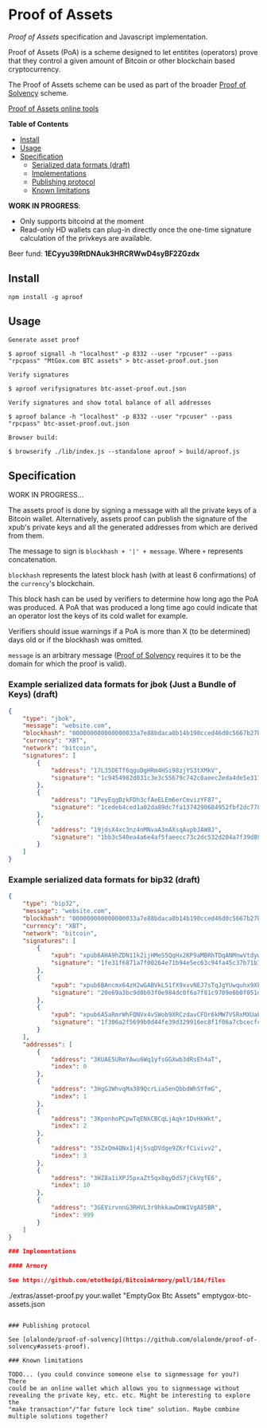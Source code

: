 
# Proof of Assets

*Proof of Assets* specification and Javascript implementation.

Proof of Assets (PoA) is a scheme designed to let entitites (operators)
prove that they control a given amount of Bitcoin or other blockchain based
cryptocurrency. 

The Proof of Assets scheme can be used as part of the broader 
[Proof of Solvency][pos] scheme.

[pos]: https://github.com/olalonde/proof-of-solvency

[Proof of Assets online tools](http://olalonde.github.io/proof-of-assets)

**Table of Contents**

- [Install](#install)
- [Usage](#usage)
- [Specification](#specification)
  - [Serialized data formats (draft)](#serialized-data-formats-draft)
  - [Implementations](#implementations)
  - [Publishing protocol](#publishing-protocol)
  - [Known limitations](#known-limitations)

**WORK IN PROGRESS**:

- Only supports bitcoind at the moment
- Read-only HD wallets can plug-in directly once the one-time signature calculation of the privkeys are available.

Beer fund: **1ECyyu39RtDNAuk3HRCRWwD4syBF2ZGzdx**

## Install

```
npm install -g aproof
```

## Usage

```
Generate asset proof

$ aproof signall -h "localhost" -p 8332 --user "rpcuser" --pass "rpcpass" "MtGox.com BTC assets" > btc-asset-proof.out.json

Verify signatures

$ aproof verifysignatures btc-asset-proof.out.json

Verify signatures and show total balance of all addresses

$ aproof balance -h "localhost" -p 8332 --user "rpcuser" --pass "rpcpass" btc-asset-proof.out.json

Browser build:

$ browserify ./lib/index.js --standalone aproof > build/aproof.js
```

## Specification

WORK IN PROGRESS...

The assets proof is done by signing a message with all the private
keys of a Bitcoin wallet.  Alternatively, assets proof can publish
the signature of the xpub's private keys and all the generated addresses
from which are derived from them.

The message to sign is `blockhash + '|' + message`. Where `+` represents
concatenation.

`blockhash` represents the latest block hash (with at least 6
confirmations) of the `currency`'s blockchain.

This block hash can be used by verifiers to determine how long ago the
PoA was produced. A PoA that was produced a long time ago could indicate
that an operator lost the keys of its cold wallet for example. 

Verifiers should issue warnings if a PoA is more than X (to be
determined) days old or if the blockhash was omitted.

`message` is an arbitrary message ([Proof of Solvency][pos] requires it to be
the domain for which the proof is valid).

### Example serialized data formats for jbok (Just a Bundle of Keys) (draft)

```json
{
    "type": "jbok",
    "message": "website.com",
    "blockhash": "000000000000000033a7e88bdaca0b14b190cced46d0c5667b27bd82d429792f",
    "currency": "XBT",
    "network": "bitcoin",
    "signatures": [
        {
            "address": "17L35DETf6qguDgHRm4HSi98zjYS3tXMkV",
            "signature": "1c9454982d031c3e3c55679c742c0aeec2eda4de5e317c458523d097ae42a8f98a4092eb193e5f7708a84625436c1416debbcb639843c2c9378146124d022450ae"
        },
        {
            "address": "1PeyEqgDzkFDh3cfAeELEm6erCmvizYF87",
            "signature": "1cedeb4ced1a02da89dc7fa1374290684952fbf2dc77858434112120fb23ab245d6924198dd99127d00d212d3ad5ec89e48f45e7495828f5dfd9d1eccb6be7ef30"
        },
        {
            "address": "19jdsX4xc3nz4nMNvaA3mAXsqAupbJAW8J",
            "signature": "1bb3c540ea4a6e4af5faeecc73c2dc532d204a7f39d886ef718da8d41d1684516737c1c7a4c502a08ec2d114fdac98d2f99d4fb92536e31b8966230ed4bc3a79f5"
        }
    ]
}
```

### Example serialized data formats for bip32 (draft)

```json
{
    "type": "bip32",
    "message": "website.com",
    "blockhash": "000000000000000033a7e88bdaca0b14b190cced46d0c5667b27bd82d429792f",
    "currency": "XBT",
    "network": "bitcoin",
    "signatures": [
        {
            "xpub": "xpub6AHA9hZDN11k2ijHMeS5QqHx2KP9aMBRhTDqANMnwVtdyw2TDYRmF8PjpvwUFcL1Et8Hj59S3gTSMcUQ5gAqTz3Wd8EsMTmF3DChhqPQBnU",
            "signature": "1fe31f6871a7f00264e71b94e5ec63c94fa45c37b71b18f6a54006f77093c042732c422770b8141520da7d6dc6de74248ea6799462549d386751eb49fe2b137c8b"
        },
        {
            "xpub": "xpub6BAncmx64zH2wGABVkL51fX9xvvNEJ7sTqJgYUwquhx9XkjNtdN4JrAVqFXw6Kq6dw2uBoXN6eM7yPLSFaPCNZU7wP4Ka1shnt2TdbQeAeL",
            "signature": "20e69a3bc9d0b03f0e984dc0f6a7f81c9709e0b0f051db40a25755968532e2ded542dfdf67f66a200eb879139f2405d58105be3779c9d44441138e1a1af4adff67"
        },
        {
            "xpub": "xpub6A5aRmrWhFQNVx4vSWob9XRCzdavCFDr6kMW7VSRxMXUab91PWz2tUtc8WHa5Dtv9JixEv8sofXoLzoiTxXC1JQkSD6GoGEmUM7Xf9K45J5",
            "signature": "1f306a2f5699b0d44fe39d329916ec8f1f06a7cbcecfcba36be43f196c66a1b674687b727b98f30e0c0ddadcabac58d1aecca886874d0821321553fddff76559c6"
        }
    ],
    "addresses": [
        {
            "address": "3KUAE5URmYAwu6Wq1yfsGGXwb3dRsEh4aT",
            "index": 0
        },
        {
            "address": "3HgG3WhvqMa389QcrLia5enQbbdWhSYfmG",
            "index": 1
        },
        {
            "address": "3KponhoPCpwTqENkCBCqLjAqkr1DvHkWkt",
            "index": 2
        },
        {
            "address": "35ZxQm4QNx1j4jSsqDVdge9ZKrfCivivv2",
            "index": 3
        },
        {
            "address": "3HZ8a1iXPJ5pxaZt5qx8qyDdS7jCkVgfE6",
            "index": 10
        },
        {
            "address": "3GEVirvnnG3RHVL3r9hkkawDmW1VgA85BR",
            "index": 999
        }
    ]
}

### Implementations

#### Armory

See https://github.com/etotheipi/BitcoinArmory/pull/184/files

```
./extras/asset-proof.py  your.wallet "EmptyGox Btc Assets" emptygox-btc-assets.json
```

### Publishing protocol

See [olalonde/proof-of-solvency](https://github.com/olalonde/proof-of-solvency#assets-proof).

### Known limitations

TODO... (you could convince someone else to signmessage for you?) There
could be an online wallet which allows you to signmessage without
revealing the private key, etc. etc. Might be interesting to explore the
"make transaction"/"far future lock time" solution. Maybe combine
multiple solutions together?
